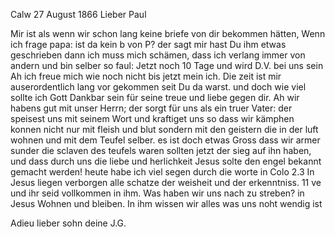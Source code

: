  Calw 27 August 1866
Lieber Paul

Mir ist als wenn wir schon lang keine briefe von dir bekommen hätten, Wenn ich frage papa: ist da kein b von P? der sagt mir hast Du ihm etwas geschrieben dann ich muss mich schämen, dass ich verlang immer von andern und bin selber so faul: Jetzt noch 10 Tage und wird D.V. bei uns sein Ah ich freue mich wie noch nicht bis jetzt mein ich. Die zeit ist mir auserordentlich lang vor gekommen seit Du da warst. und doch wie viel sollte ich Gott Dankbar sein für seine treue und liebe gegen dir. Ah wir habens gut mit unser Herrn; der sorgt für uns als ein truer Vater: der speisest uns mit seinem Wort und kraftiget uns so dass wir kämphen konnen nicht nur mit fleish und blut sondern mit den geistern die in der luft wohnen und mit dem Teufel selber. es ist doch etwas Gross dass wir armer sunder die sclaven des teufels waren sollten jetzt der sieg auf ihn haben, und dass durch uns die liebe und herlichkeit Jesus solte den engel bekannt gemacht werden! heute habe ich viel segen durch die worte in Colo 2.3 In Jesus liegen verborgen alle schatze der weisheit und der erkenntniss. 11 ve und ihr seid vollkommen in ihm. Was haben wir uns nach zu streben? in Jesus Wohnen und bleiben. In ihm wissen wir alles was uns noht wendig ist

Adieu lieber sohn
 deine J.G.
